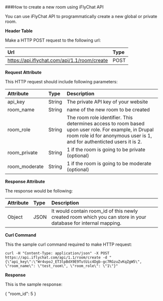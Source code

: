###How to create a new room using iFlyChat API

You can use iFlyChat API to programmatically create a new global or private room.

**Header Table**

Make a HTTP POST request to the following url:

| Url        | Type           |
| :------------- |:------------- |
| https://api.iflychat.com/api/1.1/room/create | POST |

**Request Attribute**

This HTTP request should include following parameters:

| Attribute        | Type          | Description |
| :------------- |:------------- | :-------------|
| api_key | String | The private API key of your website |
| room_name | String | name of the new room to be created |
| room_role | String | The room role identifier. This determines access to room based upon user role. For example, in Drupal room role id for anonymous user is 1, and for authenticted users it is 2.
| room_private | String | 1 if the room is going to be private (optional) |
| room_moderate | String | 1 if the room is going to be moderate (optional) |

**Response Attribute**

The response would be following:

| Attribute        | Type          | Description |
| :------------- |:------------- | :-------------|
| Object | JSON | It would contain room_id of this newly created room which you can store in your database for internal mapping. |

**Curl Command**

This the sample curl command required to make HTTP request:

` curl -H "Content-Type: application/json" -X POST https://api.iflychat.com/api/1.1/room/create -d "{\"api_key\":\"Wr4vpoJ_ET3lpBdX9E9TutUic4Dgb-gc7RGzuZvKqZgW5\", \"room_name\": \"test_room\", \"room_role\": \"1\"}" `

**Response**

This is the sample response:

{
  "room_id": 5
}
